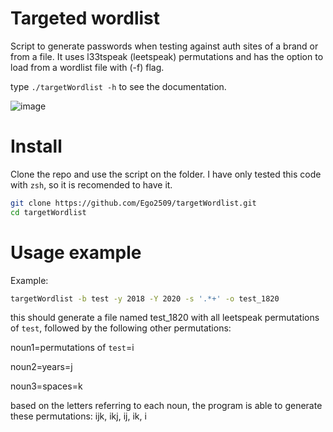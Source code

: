# Targeted wordlist

Script to generate passwords when testing against auth sites of a brand or from a file. It uses l33tspeak (leetspeak) permutations and has the option to load from a wordlist file with (-f) flag.

type ` ./targetWordlist -h ` to see the documentation.

![image](https://github.com/Ego2509/targetWordlist/assets/29050030/6ce8f781-6312-4f71-be17-846a339d5823)


# Install

Clone the repo and use the script on the folder. I have only tested this code with `zsh`, so it is recomended to have it.

```zsh
git clone https://github.com/Ego2509/targetWordlist.git
cd targetWordlist
```

# Usage example

Example:

```zsh
targetWordlist -b test -y 2018 -Y 2020 -s '.*+' -o test_1820
```
this should generate a file named test_1820 with all leetspeak permutations of `test`, followed by the following other permutations:

noun1=permutations of `test`=i

noun2=years=j

noun3=spaces=k

based on the letters referring to each noun, the program is able to generate these permutations: ijk, ikj, ij, ik, i

